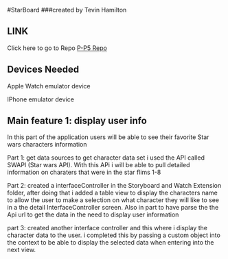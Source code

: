 #StarBoard
###created by Tevin Hamilton

LINK
-----------------
  
 Click here to go to Repo [P-P5 Repo](https://github.com/TevinH14/HamiltonTevin_P-P5.git) 
 
Devices Needed
-----------------
Apple Watch emulator device 

IPhone emulator device 

 Main feature 1: display user info
-----------------

In this part of the application users will be able to see their favorite Star wars characters information 

Part 1: get data sources to get character data set i used the API called SWAPI (Star wars API). With this APi i will be able to pull detailed information on charaters that were in the star flims 1-8

Part 2: created a interfaceController in the Storyboard and Watch Extension folder, after doing that i added a table view to display the characters name to allow the user to make a selection on what character they will like to see in a the detail InterfaceController screen. Also in part to have parse the the Api url to get the data in the need to display user information 

part 3: created another interface controller and this where i display the character data to the user. i completed this by passing a custom object into the context to be able to display the selected data when entering into the next view.